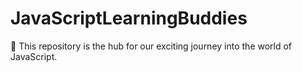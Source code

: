 # JavaScriptLearningBuddies
🚀  This repository is the hub for our exciting journey into the world of JavaScript.
